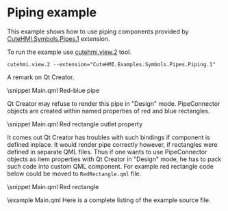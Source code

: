 # Piping example

This example shows how to use piping components provided by [CuteHMI.Symbols.Pipes.1](../../../../Symbols/Pipes.1/) extension.

To run the example use [cutehmi.view.2](../../../../../../tools/cutehmi.view.2/) tool.
```
cutehmi.view.2 --extension="CuteHMI.Examples.Symbols.Pipes.Piping.1"
```

A remark on Qt Creator.

\snippet Main.qml Red-blue pipe

Qt Creator may refuse to render this pipe in "Design" mode. PipeConnector objects are created within named properties of red and
blue rectangles.

\snippet Main.qml Red rectangle outlet property

It comes out Qt Creator has troubles with such bindings if component is defined inplace. It would render pipe correctly however, if
rectangles were defined in separate QML files. Thus if one wants to use PipeConnector objects as item properties with Qt Creator in
"Design" mode, he has to pack such code into custom QML component. For example red rectangle code below could be moved to
`RedRectangle.qml` file.

\snippet Main.qml Red rectangle

\example Main.qml
Here is a complete listing of the example source file.
